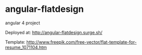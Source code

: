 # angular-flatdesign
angular 4 project

Deployed at: 
http://angular-flatdesign.surge.sh/

Template: http://www.freepik.com/free-vector/flat-template-for-resume_1071104.htm
